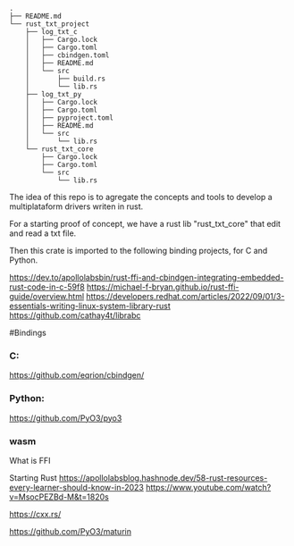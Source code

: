 ```
.
├── README.md
└── rust_txt_project
    ├── log_txt_c
    │   ├── Cargo.lock
    │   ├── Cargo.toml
    │   ├── cbindgen.toml
    │   ├── README.md
    │   └── src
    │       ├── build.rs
    │       └── lib.rs
    ├── log_txt_py
    │   ├── Cargo.lock
    │   ├── Cargo.toml
    │   ├── pyproject.toml
    │   ├── README.md
    │   └── src
    │       └── lib.rs
    └── rust_txt_core
        ├── Cargo.lock
        ├── Cargo.toml
        └── src
            └── lib.rs
```

The idea of this repo is to agregate the concepts and tools to develop a multiplataform drivers writen in rust.

For a starting proof of concept, we have a rust lib "rust_txt_core" that edit and read a txt file.

Then this crate is imported to the following binding projects, for C and Python.

https://dev.to/apollolabsbin/rust-ffi-and-cbindgen-integrating-embedded-rust-code-in-c-59f8
https://michael-f-bryan.github.io/rust-ffi-guide/overview.html
https://developers.redhat.com/articles/2022/09/01/3-essentials-writing-linux-system-library-rust
https://github.com/cathay4t/librabc

#Bindings

### C:

https://github.com/eqrion/cbindgen/

### Python:

https://github.com/PyO3/pyo3

### wasm

What is FFI

Starting Rust
https://apollolabsblog.hashnode.dev/58-rust-resources-every-learner-should-know-in-2023
https://www.youtube.com/watch?v=MsocPEZBd-M&t=1820s

https://cxx.rs/

https://github.com/PyO3/maturin
